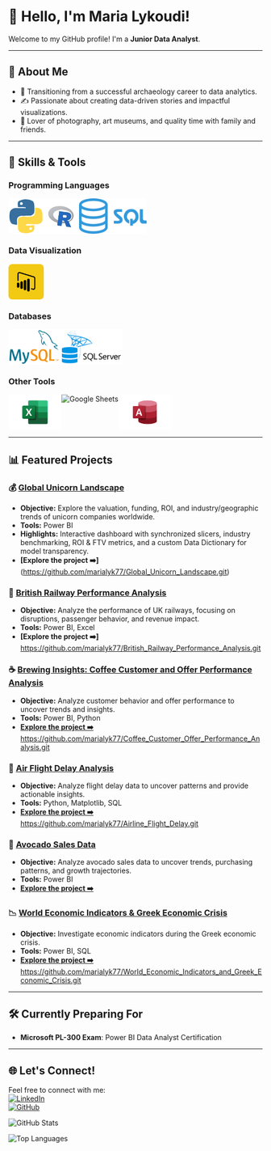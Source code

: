 # 💓 Hello, I'm Maria Lykoudi!

Welcome to my GitHub profile! I'm a **Junior Data Analyst**.

---


## 🎨 About Me
- 🌱 Transitioning from a successful archaeology career to data analytics.
- ✍️ Passionate about creating data-driven stories and impactful visualizations.
- 📸 Lover of photography, art museums, and quality time with family and friends.

---


## 🌟 Skills & Tools

### Programming Languages  
<div style="display: flex; align-items: center; flex-wrap: wrap;">
  <img src="assets/python-logo.png" alt="Python" height="70">
  <img src="assets/r-logo.png" alt="R" height="70">
  <img src="assets/sql-logo.png" alt="SQL" height="70">
</div> 

### Data Visualization  
<div style="display: flex; align-items: center; flex-wrap: wrap;">
  <img src="assets/powerbi-logo2.png" alt="Power BI" height="70">
</div>

### Databases  
<div style="display: flex; align-items: center; flex-wrap: wrap;">
  <img src="assets/Mysql.png" alt="MySQL" height="70">
  <img src="assets/sqlserver-logo.png" alt="SQL Server" height="70">
</div>

### Other Tools  
<div style="display: flex; align-items: center; flex-wrap: wrap;">
  <img src="assets/excel-logo.png" alt="Excel" height="70">
  <img src="https://img.icons8.com/color/48/000000/google-sheets.png" alt="Google Sheets" height="70">
  <img src="assets/access-logo.png" alt="Access" height="70">
</div>




---

## 📊 Featured Projects

### 💰 [Global Unicorn Landscape](https://github.com/marialyk77/Global_Unicorn_Landscape.git)
- **Objective:** Explore the valuation, funding, ROI, and industry/geographic trends of unicorn companies worldwide.  
- **Tools:** Power BI  
- **Highlights:** Interactive dashboard with synchronized slicers, industry benchmarking, ROI & FTV metrics, and a custom Data Dictionary for model transparency.  
- **[Explore the project ➡️]** (https://github.com/marialyk77/Global_Unicorn_Landscape.git)

### 🚆 [British Railway Performance Analysis](#)
- **Objective:** Analyze the performance of UK railways, focusing on disruptions, passenger behavior, and revenue impact.
- **Tools:** Power BI, Excel
- **[Explore the project ➡️]** https://github.com/marialyk77/British_Railway_Performance_Analysis.git

### ☕ [Brewing Insights: Coffee Customer and Offer Performance Analysis](#)  
- **Objective:** Analyze customer behavior and offer performance to uncover trends and insights.  
- **Tools:** Power BI, Python  
- **[Explore the project ➡️](#)** https://github.com/marialyk77/Coffee_Customer_Offer_Performance_Analysis.git
  
### 🚀 [Air Flight Delay Analysis](#)
- **Objective:** Analyze flight delay data to uncover patterns and provide actionable insights.
- **Tools:** Python, Matplotlib, SQL
- **[Explore the project ➡️](#)** https://github.com/marialyk77/Airline_Flight_Delay.git

### 🥑 [Avocado Sales Data](https://github.com/marialyk77/Avocado_Sales.git)
- **Objective:** Analyze avocado sales data to uncover trends, purchasing patterns, and growth trajectories.
- **Tools:** Power BI
- **[Explore the project ➡️](https://github.com/marialyk77/Avocado_Sales.git)**

### 📉 [World Economic Indicators & Greek Economic Crisis](#)
- **Objective:** Investigate economic indicators during the Greek economic crisis.
- **Tools:** Power BI, SQL
- **[Explore the project ➡️](#)** https://github.com/marialyk77/World_Economic_Indicators_and_Greek_Economic_Crisis.git

---

## 🛠️ Currently Preparing For  
- **Microsoft PL-300 Exam**: Power BI Data Analyst Certification  


---

## 🌐 Let's Connect!
Feel free to connect with me:  
[![LinkedIn](https://img.shields.io/badge/LinkedIn-Connect-blue)](https://linkedin.com/in/lykoudi)  
[![GitHub](https://img.shields.io/badge/GitHub-Follow-lightgrey)](https://github.com/marialyk77)  



![GitHub Stats](https://github-readme-stats.vercel.app/api?username=marialyk77&show_icons=true&theme=radical)

![Top Languages](https://github-readme-stats.vercel.app/api/top-langs/?username=marialyk77&layout=compact&theme=radical)
